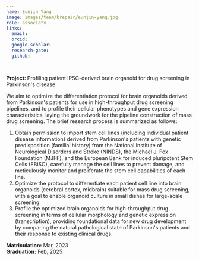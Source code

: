 ```yaml
---
name: Eunjin Yang
image: images/team/brepair/eunjin-yang.jpg
role: associatx
links:
  email:
  orcid:
  google-scholar:
  research-gate:
  github:

---
```


<strong>Project: </strong> Profiling patient iPSC-derived brain organoid for drug screening in Parkinson's disease

We aim to optimize the differentiation protocol for brain organoids derived from Parkinson's patients for use in high-throughput drug screening pipelines, and to profile their cellular phenotypes and gene expression characteristics, laying the groundwork for the pipeline construction of mass drug screening. The brief research process is summarized as follows:

<ol>
  <li>Obtain permission to import stem cell lines (including individual patient disease information) derived from Parkinson's patients with genetic predisposition (familial history) from the National Institute of Neurological Disorders and Stroke (NINDS), the Michael J. Fox Foundation (MJFF), and the European Bank for induced pluripotent Stem Cells (EBiSC), carefully manage the cell lines to prevent damage, and meticulously monitor and proliferate the stem cell capabilities of each line. </li>
  
  <li>Optimize the protocol to differentiate each patient cell line into brain organoids (cerebral cortex, midbrain) suitable for mass drug screening, with a goal to enable organoid culture in small dishes for large-scale screening. </li>
  
  <li>Profile the optimized brain organoids for high-throughput drug screening in terms of cellular morphology and genetic expression (transcription), providing foundational data for new drug development by comparing the natural pathological state of Parkinson's patients and their response to existing clinical drugs.</li>
</ol>

<strong>Matriculation:</strong> Mar, 2023 <br>
<strong>Graduation:</strong>  Feb, 2025
